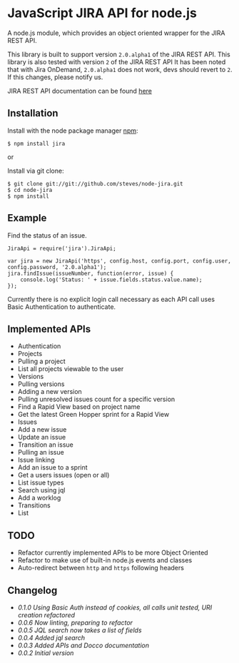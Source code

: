 # JavaScript JIRA API for node.js #

A node.js module, which provides an object oriented wrapper for the JIRA REST API.

This library is built to support version `2.0.alpha1` of the JIRA REST API.
This library is also tested with version `2` of the JIRA REST API
  It has been noted that with Jira OnDemand, `2.0.alpha1` does not work, devs
  should revert to `2`. If this changes, please notify us.

JIRA REST API documentation can be found [here](http://docs.atlassian.com/jira/REST/latest/)

## Installation ##

  Install with the node package manager [npm](http://npmjs.org):

    $ npm install jira

or

  Install via git clone:

    $ git clone git://git://github.com/steves/node-jira.git
    $ cd node-jira
    $ npm install

## Example ##

Find the status of an issue.

    JiraApi = require('jira').JiraApi;

    var jira = new JiraApi('https', config.host, config.port, config.user, config.password, '2.0.alpha1');
    jira.findIssue(issueNumber, function(error, issue) {
        console.log('Status: ' + issue.fields.status.value.name);
    });

Currently there is no explicit login call necessary as each API call uses Basic Authentication to authenticate. 

## Implemented APIs ##

*  Authentication
*  Projects
  *  Pulling a project
  *  List all projects viewable to the user
*  Versions
  *  Pulling versions
  *  Adding a new version
  *  Pulling unresolved issues count for a specific version
*  Find a Rapid View based on project name
*  Get the latest Green Hopper sprint for a Rapid View
*  Issues
  *  Add a new issue
  *  Update an issue
  *  Transition an issue
  *  Pulling an issue
  *  Issue linking
  *  Add an issue to a sprint
  *  Get a users issues (open or all)
  *  List issue types
  *  Search using jql
  *  Add a worklog
*  Transitions
  *  List

## TODO ##

*  Refactor currently implemented APIs to be more Object Oriented
*  Refactor to make use of built-in node.js events and classes
*  Auto-redirect between `http` and `https` following headers

## Changelog ##

*  _0.1.0 Using Basic Auth instead of cookies, all calls unit tested, URI
   creation refactored_
*  _0.0.6 Now linting, preparing to refactor_
*  _0.0.5 JQL search now takes a list of fields_
*  _0.0.4 Added jql search_
*  _0.0.3 Added APIs and Docco documentation_
*  _0.0.2 Initial version_
